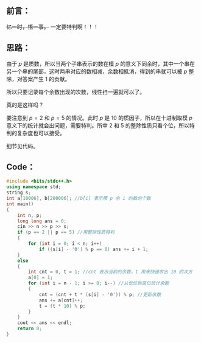 ## 前言：
~~忆一时，悟一事。~~ 一定要特判啊！！！
## 思路：
由于 $p$ 是质数，所以当两个子串表示的数在模 $p$ 的意义下同余时，其中一个串在另一个串的尾部，这时两串对应的数相减，余数相抵消，得到的串就可以被 $p$ 整除，对答案产生 $1$ 的贡献。

所以只要记录每个余数出现的次数，线性扫一遍就可以了。

真的是这样吗？

要注意到 $p=2$ 和 $p=5$ 的情况。此时 $p$ 是 $10$ 的质因子，所以在十进制取模 $p$ 意义下的统计就会出问题，需要特判。所幸 $2$ 和 $5$ 的整除性质只看个位，所以特判的复杂度也可以接受。

细节见代码。
## Code：
```cpp
#include <bits/stdc++.h>
using namespace std;
string s;
int a[10006], b[200006]; //b[i] 表示模 p 余 i 的数的个数 
int main()
{
	int n, p;
	long long ans = 0;
	cin >> n >> p >> s;
	if (p == 2 || p == 5) //用整除性质特判 
	{
		for (int i = 0; i < n; i++)
			if ((s[i] - '0') % p == 0) ans += i + 1;
	}
	else
	{
		int cnt = 0, t = 1; //cnt 表示当前的余数，t 用来快速求出 10 的次方 
		a[0] = 1;
		for (int i = n - 1; i >= 0; i--) //从低位到高位统计余数 
		{
			cnt = (cnt + t * (s[i] - '0')) % p; //更新余数 
			ans += a[cnt]++;
			t = (t * 10) % p;
		}
	}
	cout << ans << endl;
	return 0;
}
```